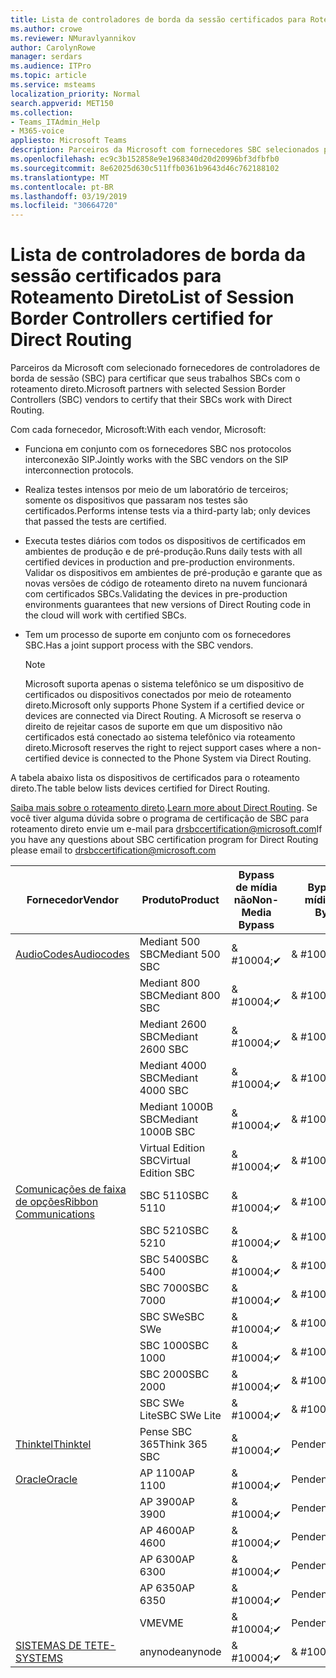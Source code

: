 ```yaml
---
title: Lista de controladores de borda da sessão certificados para Roteamento Direto
ms.author: crowe
ms.reviewer: NMuravlyannikov
author: CarolynRowe
manager: serdars
ms.audience: ITPro
ms.topic: article
ms.service: msteams
localization_priority: Normal
search.appverid: MET150
ms.collection:
- Teams_ITAdmin_Help
- M365-voice
appliesto: Microsoft Teams
description: Parceiros da Microsoft com fornecedores SBC selecionados para certificar a seus SBCs funcionam com o roteamento direto.
ms.openlocfilehash: ec9c3b152858e9e1968340d20d20996bf3dfbfb0
ms.sourcegitcommit: 8e62025d630c511ffb0361b9643d46c762188102
ms.translationtype: MT
ms.contentlocale: pt-BR
ms.lasthandoff: 03/19/2019
ms.locfileid: "30664720"
---
```

# <a name="list-of-session-border-controllers-certified-for-direct-routing"></a><span data-ttu-id="84a02-103">Lista de controladores de borda da sessão certificados para Roteamento Direto</span><span class="sxs-lookup"><span data-stu-id="84a02-103">List of Session Border Controllers certified for Direct Routing</span></span>

<span data-ttu-id="84a02-104">Parceiros da Microsoft com selecionado fornecedores de controladores de borda de sessão (SBC) para certificar que seus trabalhos SBCs com o roteamento direto.</span><span class="sxs-lookup"><span data-stu-id="84a02-104">Microsoft partners with selected Session Border Controllers (SBC) vendors to certify that their SBCs work with Direct Routing.</span></span> 

<span data-ttu-id="84a02-105">Com cada fornecedor, Microsoft:</span><span class="sxs-lookup"><span data-stu-id="84a02-105">With each vendor, Microsoft:</span></span> 

- <span data-ttu-id="84a02-106">Funciona em conjunto com os fornecedores SBC nos protocolos interconexão SIP.</span><span class="sxs-lookup"><span data-stu-id="84a02-106">Jointly works with the SBC vendors on the SIP interconnection protocols.</span></span>
- <span data-ttu-id="84a02-107">Realiza testes intensos por meio de um laboratório de terceiros; somente os dispositivos que passaram nos testes são certificados.</span><span class="sxs-lookup"><span data-stu-id="84a02-107">Performs intense tests via a third-party lab; only devices that passed the tests are certified.</span></span> 
- <span data-ttu-id="84a02-108">Executa testes diários com todos os dispositivos de certificados em ambientes de produção e de pré-produção.</span><span class="sxs-lookup"><span data-stu-id="84a02-108">Runs daily tests with all certified devices in production and pre-production environments.</span></span> <span data-ttu-id="84a02-109">Validar os dispositivos em ambientes de pré-produção e garante que as novas versões de código de roteamento direto na nuvem funcionará com certificados SBCs.</span><span class="sxs-lookup"><span data-stu-id="84a02-109">Validating the devices in pre-production environments guarantees that new versions of Direct Routing code in the cloud will work with certified SBCs.</span></span> 
- <span data-ttu-id="84a02-110">Tem um processo de suporte em conjunto com os fornecedores SBC.</span><span class="sxs-lookup"><span data-stu-id="84a02-110">Has a joint support process with the SBC vendors.</span></span>


  > [!NOTE]
  > <span data-ttu-id="84a02-111">Microsoft suporta apenas o sistema telefônico se um dispositivo de certificados ou dispositivos conectados por meio de roteamento direto.</span><span class="sxs-lookup"><span data-stu-id="84a02-111">Microsoft only supports Phone System if a certified device or devices are connected via Direct Routing.</span></span> <span data-ttu-id="84a02-112">A Microsoft se reserva o direito de rejeitar casos de suporte em que um dispositivo não certificados está conectado ao sistema telefônico via roteamento direto.</span><span class="sxs-lookup"><span data-stu-id="84a02-112">Microsoft reserves the right to reject support cases where a non-certified device is connected to the Phone System via Direct Routing.</span></span> 

<span data-ttu-id="84a02-113">A tabela abaixo lista os dispositivos de certificados para o roteamento direto.</span><span class="sxs-lookup"><span data-stu-id="84a02-113">The table below lists devices certified for Direct Routing.</span></span> 

<span data-ttu-id="84a02-114">[Saiba mais sobre o roteamento direto](https://aka.ms/dr).</span><span class="sxs-lookup"><span data-stu-id="84a02-114">[Learn more about Direct Routing](https://aka.ms/dr).</span></span> <span data-ttu-id="84a02-115">Se você tiver alguma dúvida sobre o programa de certificação de SBC para roteamento direto envie um e-mail para drsbccertification@microsoft.com</span><span class="sxs-lookup"><span data-stu-id="84a02-115">If you have any questions about SBC certification program for Direct Routing please email to drsbccertification@microsoft.com</span></span>


|                                                       <span data-ttu-id="84a02-116">Fornecedor</span><span class="sxs-lookup"><span data-stu-id="84a02-116">Vendor</span></span>                                                        |       <span data-ttu-id="84a02-117">Produto</span><span class="sxs-lookup"><span data-stu-id="84a02-117">Product</span></span>       | <span data-ttu-id="84a02-118">Bypass de mídia não</span><span class="sxs-lookup"><span data-stu-id="84a02-118">Non-Media Bypass</span></span> | <span data-ttu-id="84a02-119">Bypass de mídia</span><span class="sxs-lookup"><span data-stu-id="84a02-119">Media Bypass</span></span> | <span data-ttu-id="84a02-120">Versão do software</span><span class="sxs-lookup"><span data-stu-id="84a02-120">Software Version</span></span> |
|---------------------------------------------------------------------------------------------------------------------|---------------------|------------------|--------------|------------------|
| [<span data-ttu-id="84a02-121">AudioCodes</span><span class="sxs-lookup"><span data-stu-id="84a02-121">Audiocodes</span></span>](https://www.audiocodes.com/solutions-products/products/products-for-microsoft-365/direct-routing-for-microsoft-teams) |   <span data-ttu-id="84a02-122">Mediant 500 SBC</span><span class="sxs-lookup"><span data-stu-id="84a02-122">Mediant 500 SBC</span></span>   |     <span data-ttu-id="84a02-123">& #10004;</span><span class="sxs-lookup"><span data-stu-id="84a02-123">&#10004;</span></span>     |   <span data-ttu-id="84a02-124">& #10004;</span><span class="sxs-lookup"><span data-stu-id="84a02-124">&#10004;</span></span>    |  <span data-ttu-id="84a02-125">7.20A.250.003</span><span class="sxs-lookup"><span data-stu-id="84a02-125">7.20A.250.003</span></span>   |
|                                                                                                                     |   <span data-ttu-id="84a02-126">Mediant 800 SBC</span><span class="sxs-lookup"><span data-stu-id="84a02-126">Mediant 800 SBC</span></span>   |     <span data-ttu-id="84a02-127">& #10004;</span><span class="sxs-lookup"><span data-stu-id="84a02-127">&#10004;</span></span>     |   <span data-ttu-id="84a02-128">& #10004;</span><span class="sxs-lookup"><span data-stu-id="84a02-128">&#10004;</span></span>     |  <span data-ttu-id="84a02-129">7.20A.250.003</span><span class="sxs-lookup"><span data-stu-id="84a02-129">7.20A.250.003</span></span>   |
|                                                                                                                     |  <span data-ttu-id="84a02-130">Mediant 2600 SBC</span><span class="sxs-lookup"><span data-stu-id="84a02-130">Mediant 2600 SBC</span></span>   |     <span data-ttu-id="84a02-131">& #10004;</span><span class="sxs-lookup"><span data-stu-id="84a02-131">&#10004;</span></span>     |   <span data-ttu-id="84a02-132">& #10004;</span><span class="sxs-lookup"><span data-stu-id="84a02-132">&#10004;</span></span>    |  <span data-ttu-id="84a02-133">7.20A.250.003</span><span class="sxs-lookup"><span data-stu-id="84a02-133">7.20A.250.003</span></span>   |
|                                                                                                                     |  <span data-ttu-id="84a02-134">Mediant 4000 SBC</span><span class="sxs-lookup"><span data-stu-id="84a02-134">Mediant 4000 SBC</span></span>   |     <span data-ttu-id="84a02-135">& #10004;</span><span class="sxs-lookup"><span data-stu-id="84a02-135">&#10004;</span></span>     |   <span data-ttu-id="84a02-136">& #10004;</span><span class="sxs-lookup"><span data-stu-id="84a02-136">&#10004;</span></span>     |  <span data-ttu-id="84a02-137">7.20A.250.003</span><span class="sxs-lookup"><span data-stu-id="84a02-137">7.20A.250.003</span></span>   |
|                                                                                                                     | <span data-ttu-id="84a02-138">Mediant 1000B SBC</span><span class="sxs-lookup"><span data-stu-id="84a02-138">Mediant 1000B  SBC</span></span>  |     <span data-ttu-id="84a02-139">& #10004;</span><span class="sxs-lookup"><span data-stu-id="84a02-139">&#10004;</span></span>     |   <span data-ttu-id="84a02-140">& #10004;</span><span class="sxs-lookup"><span data-stu-id="84a02-140">&#10004;</span></span>     |  <span data-ttu-id="84a02-141">7.20A.250.003</span><span class="sxs-lookup"><span data-stu-id="84a02-141">7.20A.250.003</span></span>   |
|                                                                                                                     | <span data-ttu-id="84a02-142">Virtual Edition SBC</span><span class="sxs-lookup"><span data-stu-id="84a02-142">Virtual Edition SBC</span></span> |     <span data-ttu-id="84a02-143">& #10004;</span><span class="sxs-lookup"><span data-stu-id="84a02-143">&#10004;</span></span>     |   <span data-ttu-id="84a02-144">& #10004;</span><span class="sxs-lookup"><span data-stu-id="84a02-144">&#10004;</span></span>     |  <span data-ttu-id="84a02-145">7.20A.250.003</span><span class="sxs-lookup"><span data-stu-id="84a02-145">7.20A.250.003</span></span>  |
|  [<span data-ttu-id="84a02-146">Comunicações de faixa de opções</span><span class="sxs-lookup"><span data-stu-id="84a02-146">Ribbon Communications</span></span>](https://ribboncommunications.com/solutions/enterprise-solutions/microsoft-skype-business)  |      <span data-ttu-id="84a02-147">SBC 5110</span><span class="sxs-lookup"><span data-stu-id="84a02-147">SBC 5110</span></span>       |     <span data-ttu-id="84a02-148">& #10004;</span><span class="sxs-lookup"><span data-stu-id="84a02-148">&#10004;</span></span>     |   <span data-ttu-id="84a02-149">& #10004;</span><span class="sxs-lookup"><span data-stu-id="84a02-149">&#10004;</span></span>    |       <span data-ttu-id="84a02-150">6.2</span><span class="sxs-lookup"><span data-stu-id="84a02-150">V6.2</span></span>       |
|                                                                                                                     |      <span data-ttu-id="84a02-151">SBC 5210</span><span class="sxs-lookup"><span data-stu-id="84a02-151">SBC 5210</span></span>       |     <span data-ttu-id="84a02-152">& #10004;</span><span class="sxs-lookup"><span data-stu-id="84a02-152">&#10004;</span></span>     |  <span data-ttu-id="84a02-153">& #10004;</span><span class="sxs-lookup"><span data-stu-id="84a02-153">&#10004;</span></span>    |       <span data-ttu-id="84a02-154">6.2</span><span class="sxs-lookup"><span data-stu-id="84a02-154">V6.2</span></span>       |
|                                                                                                                     |      <span data-ttu-id="84a02-155">SBC 5400</span><span class="sxs-lookup"><span data-stu-id="84a02-155">SBC 5400</span></span>       |     <span data-ttu-id="84a02-156">& #10004;</span><span class="sxs-lookup"><span data-stu-id="84a02-156">&#10004;</span></span>     |   <span data-ttu-id="84a02-157">& #10004;</span><span class="sxs-lookup"><span data-stu-id="84a02-157">&#10004;</span></span>   |       <span data-ttu-id="84a02-158">6.2</span><span class="sxs-lookup"><span data-stu-id="84a02-158">V6.2</span></span>       |
|                                                                                                                     |      <span data-ttu-id="84a02-159">SBC 7000</span><span class="sxs-lookup"><span data-stu-id="84a02-159">SBC 7000</span></span>       |     <span data-ttu-id="84a02-160">& #10004;</span><span class="sxs-lookup"><span data-stu-id="84a02-160">&#10004;</span></span>     |   <span data-ttu-id="84a02-161">& #10004;</span><span class="sxs-lookup"><span data-stu-id="84a02-161">&#10004;</span></span>    |       <span data-ttu-id="84a02-162">6.2</span><span class="sxs-lookup"><span data-stu-id="84a02-162">V6.2</span></span>       |
|                                                                                                                     |       <span data-ttu-id="84a02-163">SBC SWe</span><span class="sxs-lookup"><span data-stu-id="84a02-163">SBC SWe</span></span>       |     <span data-ttu-id="84a02-164">& #10004;</span><span class="sxs-lookup"><span data-stu-id="84a02-164">&#10004;</span></span>     |   <span data-ttu-id="84a02-165">& #10004;</span><span class="sxs-lookup"><span data-stu-id="84a02-165">&#10004;</span></span>   |       <span data-ttu-id="84a02-166">6.2</span><span class="sxs-lookup"><span data-stu-id="84a02-166">V6.2</span></span>       |
|                                                                                                                     |      <span data-ttu-id="84a02-167">SBC 1000</span><span class="sxs-lookup"><span data-stu-id="84a02-167">SBC 1000</span></span>       |     <span data-ttu-id="84a02-168">& #10004;</span><span class="sxs-lookup"><span data-stu-id="84a02-168">&#10004;</span></span>     |   <span data-ttu-id="84a02-169">& #10004;</span><span class="sxs-lookup"><span data-stu-id="84a02-169">&#10004;</span></span>    |      <span data-ttu-id="84a02-170">v8.0.1</span><span class="sxs-lookup"><span data-stu-id="84a02-170">v8.0.1</span></span>     |
|                                                                                                                     |      <span data-ttu-id="84a02-171">SBC 2000</span><span class="sxs-lookup"><span data-stu-id="84a02-171">SBC 2000</span></span>       |     <span data-ttu-id="84a02-172">& #10004;</span><span class="sxs-lookup"><span data-stu-id="84a02-172">&#10004;</span></span>     |   <span data-ttu-id="84a02-173">& #10004;</span><span class="sxs-lookup"><span data-stu-id="84a02-173">&#10004;</span></span>   |     <span data-ttu-id="84a02-174">v8.0.1</span><span class="sxs-lookup"><span data-stu-id="84a02-174">v8.0.1</span></span>     |
|                                                                                                                     |    <span data-ttu-id="84a02-175">SBC SWe Lite</span><span class="sxs-lookup"><span data-stu-id="84a02-175">SBC SWe Lite</span></span>     |     <span data-ttu-id="84a02-176">& #10004;</span><span class="sxs-lookup"><span data-stu-id="84a02-176">&#10004;</span></span>     |  <span data-ttu-id="84a02-177">& #10004;</span><span class="sxs-lookup"><span data-stu-id="84a02-177">&#10004;</span></span>    |      <span data-ttu-id="84a02-178">v8.0.1</span><span class="sxs-lookup"><span data-stu-id="84a02-178">v8.0.1</span></span>    |
|                     [<span data-ttu-id="84a02-179">Thinktel</span><span class="sxs-lookup"><span data-stu-id="84a02-179">Thinktel</span></span>](https://www.thinktel.ca/services/think-365/think-365-overview/)                      |    <span data-ttu-id="84a02-180">Pense SBC 365</span><span class="sxs-lookup"><span data-stu-id="84a02-180">Think 365 SBC</span></span>    |     <span data-ttu-id="84a02-181">& #10004;</span><span class="sxs-lookup"><span data-stu-id="84a02-181">&#10004;</span></span>     |   <span data-ttu-id="84a02-182">Pendente</span><span class="sxs-lookup"><span data-stu-id="84a02-182">Pending</span></span>    |       <span data-ttu-id="84a02-183">V 1.4</span><span class="sxs-lookup"><span data-stu-id="84a02-183">V1.4</span></span>       |
|                     [<span data-ttu-id="84a02-184">Oracle</span><span class="sxs-lookup"><span data-stu-id="84a02-184">Oracle</span></span>](https://www.oracle.com/industries/communications/enterprise-session-border-controller/microsoft.html)                      |    <span data-ttu-id="84a02-185">AP 1100</span><span class="sxs-lookup"><span data-stu-id="84a02-185">AP 1100</span></span>      |    <span data-ttu-id="84a02-186">& #10004;</span><span class="sxs-lookup"><span data-stu-id="84a02-186">&#10004;</span></span>     |   <span data-ttu-id="84a02-187">Pendente</span><span class="sxs-lookup"><span data-stu-id="84a02-187">Pending</span></span>  |   <span data-ttu-id="84a02-188">ECZ8.1m1p6</span><span class="sxs-lookup"><span data-stu-id="84a02-188">ECZ8.1m1p6</span></span>  |
|                                                                                                                    |    <span data-ttu-id="84a02-189">AP 3900</span><span class="sxs-lookup"><span data-stu-id="84a02-189">AP 3900</span></span>           |    <span data-ttu-id="84a02-190">& #10004;</span><span class="sxs-lookup"><span data-stu-id="84a02-190">&#10004;</span></span>     |   <span data-ttu-id="84a02-191">Pendente</span><span class="sxs-lookup"><span data-stu-id="84a02-191">Pending</span></span>  |   <span data-ttu-id="84a02-192">ECZ8.1m1p6</span><span class="sxs-lookup"><span data-stu-id="84a02-192">ECZ8.1m1p6</span></span>  | 
|                                                                                                                    |      <span data-ttu-id="84a02-193">AP 4600</span><span class="sxs-lookup"><span data-stu-id="84a02-193">AP 4600</span></span>         |    <span data-ttu-id="84a02-194">& #10004;</span><span class="sxs-lookup"><span data-stu-id="84a02-194">&#10004;</span></span>   |   <span data-ttu-id="84a02-195">Pendente</span><span class="sxs-lookup"><span data-stu-id="84a02-195">Pending</span></span>    |     <span data-ttu-id="84a02-196">ECZ8.1m1p6</span><span class="sxs-lookup"><span data-stu-id="84a02-196">ECZ8.1m1p6</span></span>  |
|                                                                                                                    |      <span data-ttu-id="84a02-197">AP 6300</span><span class="sxs-lookup"><span data-stu-id="84a02-197">AP 6300</span></span>         |    <span data-ttu-id="84a02-198">& #10004;</span><span class="sxs-lookup"><span data-stu-id="84a02-198">&#10004;</span></span>   |   <span data-ttu-id="84a02-199">Pendente</span><span class="sxs-lookup"><span data-stu-id="84a02-199">Pending</span></span>    |     <span data-ttu-id="84a02-200">ECZ8.1m1p6</span><span class="sxs-lookup"><span data-stu-id="84a02-200">ECZ8.1m1p6</span></span>  |
|                                                                                                                   |      <span data-ttu-id="84a02-201">AP 6350</span><span class="sxs-lookup"><span data-stu-id="84a02-201">AP 6350</span></span>           |    <span data-ttu-id="84a02-202">& #10004;</span><span class="sxs-lookup"><span data-stu-id="84a02-202">&#10004;</span></span>   |   <span data-ttu-id="84a02-203">Pendente</span><span class="sxs-lookup"><span data-stu-id="84a02-203">Pending</span></span>    |     <span data-ttu-id="84a02-204">ECZ8.1m1p6</span><span class="sxs-lookup"><span data-stu-id="84a02-204">ECZ8.1m1p6</span></span>  |                                             
|                                                                                                                    |      <span data-ttu-id="84a02-205">VME</span><span class="sxs-lookup"><span data-stu-id="84a02-205">VME</span></span>           |    <span data-ttu-id="84a02-206">& #10004;</span><span class="sxs-lookup"><span data-stu-id="84a02-206">&#10004;</span></span>    |   <span data-ttu-id="84a02-207">Pendente</span><span class="sxs-lookup"><span data-stu-id="84a02-207">Pending</span></span>    |     <span data-ttu-id="84a02-208">ECZ8.1m1p6</span><span class="sxs-lookup"><span data-stu-id="84a02-208">ECZ8.1m1p6</span></span>   |
|                     [<span data-ttu-id="84a02-209">SISTEMAS DE TE</span><span class="sxs-lookup"><span data-stu-id="84a02-209">TE-SYSTEMS</span></span>](https://www.anynode.de/anynode-and-microsoft-teams/)                               |     <span data-ttu-id="84a02-210">anynode</span><span class="sxs-lookup"><span data-stu-id="84a02-210">anynode</span></span>         |     <span data-ttu-id="84a02-211">& #10004;</span><span class="sxs-lookup"><span data-stu-id="84a02-211">&#10004;</span></span>   |  <span data-ttu-id="84a02-212">& #10004;</span><span class="sxs-lookup"><span data-stu-id="84a02-212">&#10004;</span></span>   |      <span data-ttu-id="84a02-213">V3.16.2</span><span class="sxs-lookup"><span data-stu-id="84a02-213">v3.16.2</span></span>      |
